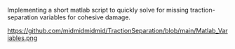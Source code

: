 Implementing a short matlab script to quickly solve for missing traction-separation variables for cohesive damage. 


https://github.com/midmidmidmid/TractionSeparation/blob/main/Matlab_Variables.png
